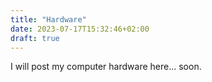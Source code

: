```yaml
---
title: "Hardware"
date: 2023-07-17T15:32:46+02:00
draft: true
---
```


I will post my computer hardware here... soon.

